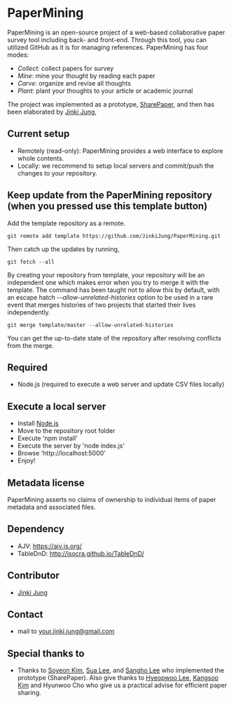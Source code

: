 # PaperMining
PaperMining is an open-source project of a web-based collaborative paper survey tool including back- and front-end.
Through this tool, you can utilized GitHub as it is for managing references.
PaperMining has four modes:
- *Collect*: collect papers for survey
- *Mine*: mine your thought by reading each paper
- *Carve*: organize and revise all thoughts
- *Plant*: plant your thoughts to your article or academic journal

The project was implemented as a prototype, [SharePaper](https://github.com/VirtualityForSafety/SharePaper), and then has been elaborated by [Jinki Jung](https://github.com/jinkijung), 

## Current setup
- Remotely (read-only): PaperMining provides a web interface to explore whole contents.
- Locally: we recommend to setup local servers and commit/push the changes to your repository.

## Keep update from the PaperMining repository (when you pressed **use this template** button)
Add the template repository as a remote.

```
git remote add template https://github.com/JinkiJung/PaperMining.git
```

Then catch up the updates by running,
```
git fetch --all
```

By creating your repository from template, your repository will be an independent one which makes error when you try to merge it with the template. The command has been taught not to allow this by default, with an escape hatch *--allow-unrelated-histories* option to be used in a rare event that merges histories of two projects that started their lives independently.

```
git merge template/master --allow-unrelated-histories
```

You can get the up-to-date state of the repository after resolving conflicts from the merge.

## Required
- Node.js (required to execute a web server and update CSV files locally)

## Execute a local server
- Install [Node.js](https://nodejs.org/en/)
- Move to the repository root folder
- Execute 'npm install'
- Execute the server by 'node index.js'
- Browse 'http://localhost:5000'
- Enjoy!

## Metadata license
PaperMining asserts no claims of ownership to individual items of paper metadata and associated files. 

## Dependency
- AJV: https://ajv.js.org/
- TableDnD: http://isocra.github.io/TableDnD/

## Contributor
 - [Jinki Jung](https://github.com/jinkijung)

## Contact
 - mail to your.jinki.jung@gmail.com

## Special thanks to
 - Thanks to [Soyeon Kim](https://github.com/soykim314), [Sua Lee](https://github.com/otterlee), and [Sangho Lee](https://github.com/kimmydkemf) who implemented the prototype (SharePaper). Also give thanks to [Hyeopwoo Lee](https://www.researchgate.net/profile/Hyeopwoo_Lee), [Kangsoo Kim](http://www.kangsookim.com/) and Hyunwoo Cho who give us a practical advise for efficient paper sharing.
